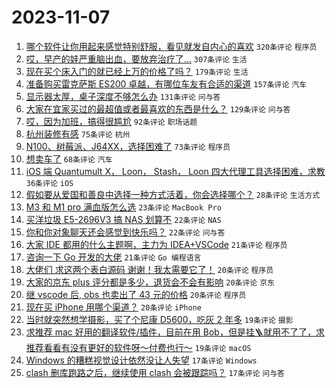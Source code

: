 # 2023-11-07

1. [哪个软件让你用起来感觉特别舒服，看见就发自内心的喜欢](https://www.v2ex.com/t/989398) `320条评论` `程序员`
1. [哎，早产的娃严重脑出血，要放弃治疗了...](https://www.v2ex.com/t/989504) `307条评论` `生活`
1. [现在买个床入门的就已经上万的价格了吗？](https://www.v2ex.com/t/989331) `179条评论` `生活`
1. [准备购买雷克萨斯 ES200 卓越，有哪位车友有合适的渠道](https://www.v2ex.com/t/989387) `157条评论` `汽车`
1. [显示器太厚，桌子深度不够怎么办](https://www.v2ex.com/t/989334) `131条评论` `问与答`
1. [大家在宜家买过的最超值或者最喜欢的东西是什么？](https://www.v2ex.com/t/989343) `129条评论` `问与答`
1. [哎，因为加班，搞得很尴尬](https://www.v2ex.com/t/989457) `92条评论` `职场话题`
1. [杭州装修有感](https://www.v2ex.com/t/989353) `75条评论` `杭州`
1. [N100、树莓派、J64XX，选择困难了](https://www.v2ex.com/t/989403) `73条评论` `程序员`
1. [想卖车了](https://www.v2ex.com/t/989515) `68条评论` `汽车`
1. [iOS 端 Quantumult X， Loon， Stash， Loon 四大代理工具选择困难，求教](https://www.v2ex.com/t/989650) `36条评论` `iOS`
1. [假如要从爱国和善良中选择一种方式活着，你会选择哪个？](https://www.v2ex.com/t/989544) `28条评论` `生活方式`
1. [M3 和 M1 pro 满血版怎么选](https://www.v2ex.com/t/989591) `23条评论` `MacBook Pro`
1. [买洋垃圾 E5-2696V3 搞 NAS 划算不](https://www.v2ex.com/t/989580) `22条评论` `NAS`
1. [你和你对象聊天还会感觉到快乐吗？](https://www.v2ex.com/t/989340) `22条评论` `问与答`
1. [大家 IDE 都用的什么主题啊，主力为 IDEA+VSCode](https://www.v2ex.com/t/989502) `21条评论` `程序员`
1. [咨询一下 Go 开发的大佬](https://www.v2ex.com/t/989445) `21条评论` `Go 编程语言`
1. [大佬们 求这两个表白源码 谢谢！我太需要它了！](https://www.v2ex.com/t/989670) `20条评论` `程序员`
1. [大家的京东 plus 评分都是多少，退货会不会有影响](https://www.v2ex.com/t/989433) `20条评论` `京东`
1. [继 vscode 后, obs 也卖出了 43 元的价格](https://www.v2ex.com/t/989431) `20条评论` `程序员`
1. [现在买 iPhone 用哪个渠道？](https://www.v2ex.com/t/989323) `20条评论` `iPhone`
1. [当时就突然想学摄影，买了个尼康 D5600，吃灰 2 年多](https://www.v2ex.com/t/989566) `19条评论` `摄影`
1. [求推荐 mac 好用的翻译软件/插件，目前在用 Bob，但是挂🪜就用不了了，求推荐看看有没有更好的软件呀～付费也行～](https://www.v2ex.com/t/989337) `19条评论` `macOS`
1. [Windows 的糟糕视觉设计依然没让人失望](https://www.v2ex.com/t/989662) `17条评论` `Windows`
1. [clash 删库跑路之后，继续使用 clash 会被跟踪吗？](https://www.v2ex.com/t/989638) `17条评论` `问与答`

